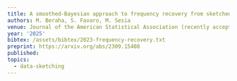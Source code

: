 ```yaml
---
title: A smoothed-Bayesian approach to frequency recovery from sketched data
authors: M. Beraha, S. Favaro, M. Sesia
venue: Journal of the American Statistical Association (recently accepted)
year: '2025'
bibtex: /assets/bibtex/2023-frequency-recovery.txt
preprint: https://arxiv.org/abs/2309.15408
published:
topics:
  - data-sketching
---
```

